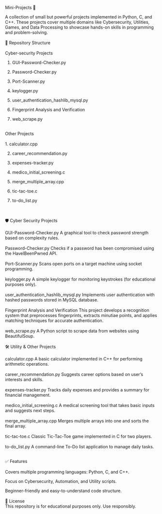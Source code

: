 Mini-Projects 🚀

A collection of small but powerful projects implemented in Python, C, and C++. These projects cover multiple domains like Cybersecurity, Utilities, Games, and Data Processing to showcase hands-on skills in programming and problem-solving.
<br>
<br>
📂 Repository Structure
<br>
<br>
Cyber-security Projects
<br>
1. GUI-Password-Checker.py

2. Password-Checker.py

3. Port-Scanner.py

4. keylogger.py

5. user_authentication_hashlib_mysql.py

6. Fingerprint Analysis and Verification

7. web_scrape.py
<br>
Other Projects
<br>
<br>
1. calculator.cpp

2. career_recommendation.py

3. expenses-tracker.py

4. medico_initial_screening.c

5. merge_multiple_array.cpp

6. tic-tac-toe.c

7. to-do_list.py
<br>
<br>
🛡️ Cyber Security Projects
<br>
<br>
GUI-Password-Checker.py
A graphical tool to check password strength based on complexity rules.
<br>
   <br>
Password-Checker.py
Checks if a password has been compromised using the HaveIBeenPwned API.
<br>
<br>
Port-Scanner.py
Scans open ports on a target machine using socket programming.
<br>
<br>
keylogger.py
A simple keylogger for monitoring keystrokes (for educational purposes only).
<br>
<br>
user_authentication_hashlib_mysql.py
Implements user authentication with hashed passwords stored in MySQL database.
<br>
<br>
Fingerprint Analysis and Verification 
This project develops a recognition system that preprocesses fingerprints, extracts minutiae points, and applies matching techniques for accurate authentication.
<br>
<br>
web_scrape.py
A Python script to scrape data from websites using BeautifulSoup.
<br>
<br>
🛠️ Utility & Other Projects
<br>
<br>
calculator.cpp
A basic calculator implemented in C++ for performing arithmetic operations.
<br>
<br>
career_recommendation.py
Suggests career options based on user’s interests and skills.
<br>
<br>
expenses-tracker.py
Tracks daily expenses and provides a summary for financial management.
<br>
<br>
medico_initial_screening.c
A medical screening tool that takes basic inputs and suggests next steps.
<br>
<br>
merge_multiple_array.cpp
Merges multiple arrays into one and sorts the final array.
<br>
<br>
tic-tac-toe.c
Classic Tic-Tac-Toe game implemented in C for two players.
<br>
<br>
to-do_list.py
A command-line To-Do list application to manage daily tasks.
<br>
<br>

✅ Features
<br>
<br>
Covers multiple programming languages: Python, C, and C++.

Focus on Cybersecurity, Automation, and Utility scripts.

Beginner-friendly and easy-to-understand code structure.
<br>
<br>
📜 License
<br>
This repository is for educational purposes only. Use responsibly.
